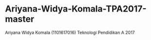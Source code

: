 # Ariyana-Widya-Komala-TPA2017-master
Ariyana Widya Komala (1101617016) Teknologi Pendidikan A 2017
